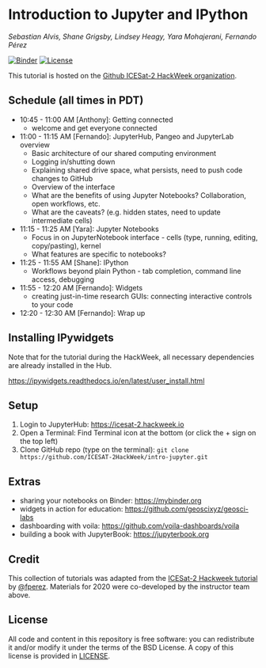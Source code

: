 # Introduction to Jupyter and IPython 
_Sebastian Alvis, Shane Grigsby, Lindsey Heagy, Yara Mohajerani, Fernando Pérez_

[![Binder](https://mybinder.org/badge_logo.svg)](https://mybinder.org/v2/gh/lheagy/scipyla-jupyter/master)
[![License](https://img.shields.io/badge/License-BSD%203--Clause-blue.svg)](https://github.com/ICESAT-2HackWeek/intro-jupyter/blob/master/LICENSE)

This tutorial is hosted on the [Github ICESat-2 HackWeek organization](https://github.com/ICESAT-2HackWeek/intro-jupyter).


## Schedule (all times in PDT)
- 10:45 - 11:00 AM [Anthony]: Getting connected
    - welcome and get everyone connected
- 11:00 - 11:15 AM [Fernando]: JupyterHub, Pangeo and JupyterLab overview
    - Basic architecture of our shared computing environment
    - Logging in/shutting down
    - Explaining shared drive space, what persists, need to push code changes to GitHub
    - Overview of the interface 
    - What are the benefits of using Jupyter Notebooks? Collaboration, open workflows, etc.
    - What are the caveats? (e.g. hidden states, need to update intermediate cells)
- 11:15 - 11:25 AM [Yara]: Jupyter Notebooks
    - Focus in on JupyterNotebook interface - cells (type, running, editing, copy/pasting), kernel
    - What features are specific to notebooks?
- 11:25 - 11:55 AM [Shane]: IPython 
    - Workflows beyond plain Python - tab completion, command line access, debugging
- 11:55 - 12:20 AM [Fernando]: Widgets
    - creating just-in-time research GUIs: connecting interactive controls to your code  
- 12:20 - 12:30 AM [Fernando]: Wrap up 

## Installing IPywidgets

Note that for the tutorial during the HackWeek, all necessary dependencies are already installed in the Hub.

https://ipywidgets.readthedocs.io/en/latest/user_install.html

## Setup
1. Login to JupyterHub:
    https://icesat-2.hackweek.io
2. Open a Terminal:
    Find Terminal icon at the bottom (or click the + sign on the top left)
3. Clone GitHub repo (type on the terminal):
    `git clone https://github.com/ICESAT-2HackWeek/intro-jupyter.git`

## Extras

- sharing your notebooks on Binder: https://mybinder.org
- widgets in action for education: https://github.com/geoscixyz/geosci-labs
- dashboarding with voila: https://github.com/voila-dashboards/voila 
- building a book with JupyterBook: https://jupyterbook.org

## Credit

This collection of tutorials was adapted from the [ICESat-2 Hackweek tutorial](https://github.com/ICESAT-2HackWeek/intro-jupyter-git) by [@fperez](https://github.com/fperez). Materials for 2020 were co-developed by the instructor team above.

## License

All code and content in this repository is free software: you can redistribute it and/or modify it under the terms of the BSD License. A copy of this license is provided in [LICENSE](LICENSE).
